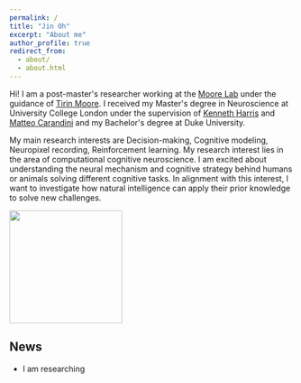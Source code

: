 ```yaml
---
permalink: /
title: "Jin Oh"
excerpt: "About me"
author_profile: true
redirect_from: 
  - about/
  - about.html
---
```


Hi! I am a post-master's researcher working at the [Moore Lab](https://www.moorelabstanford.com) under the guidance of [Tirin Moore](https://profiles.stanford.edu/tirin-moore). I received my Master's degree in Neuroscience at University College London under the supervision of [Kenneth Harris](https://scholar.google.com/citations?user=jcYBNfIAAAAJ&hl=en) and [Matteo Carandini](https://scholar.google.com/citations?user=R3PGFHsAAAAJ&hl=en) and my Bachelor's degree at Duke University.

My main research interests are Decision-making, Cognitive modeling, Neuropixel recording, Reinforcement learning.
My research interest lies in the area of computational cognitive neuroscience. I am excited about understanding the neural mechanism and cognitive strategy behind humans or animals solving different cognitive tasks. In alignment with this interest, I want to investigate how natural intelligence can apply their prior knowledge to solve new challenges.

<img src="/images/Bhalerao2021.jpeg" width="200">

## News

- I am researching
